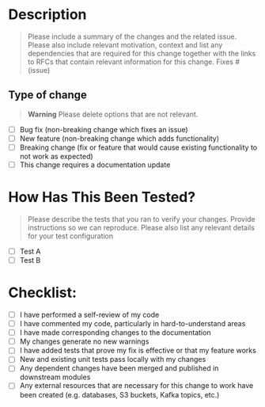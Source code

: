 # Description

> Please include a summary of the changes and the related issue. Please also include relevant motivation, context and list any dependencies that are required for this change together with the links to RFCs that contain relevant information for this change.
Fixes # (issue)

## Type of change

> **Warning** Please delete options that are not relevant.
- [ ] Bug fix (non-breaking change which fixes an issue)
- [ ] New feature (non-breaking change which adds functionality)
- [ ] Breaking change (fix or feature that would cause existing functionality to not work as expected)
- [ ] This change requires a documentation update

# How Has This Been Tested?

> Please describe the tests that you ran to verify your changes. Provide instructions so we can reproduce. Please also list any relevant details for your test configuration
- [ ] Test A
- [ ] Test B

# Checklist:

- [ ] I have performed a self-review of my code
- [ ] I have commented my code, particularly in hard-to-understand areas
- [ ] I have made corresponding changes to the documentation
- [ ] My changes generate no new warnings
- [ ] I have added tests that prove my fix is effective or that my feature works
- [ ] New and existing unit tests pass locally with my changes
- [ ] Any dependent changes have been merged and published in downstream modules
- [ ] Any external resources that are necessary for this change to work have been created (e.g. databases, S3 buckets, Kafka topics, etc.)